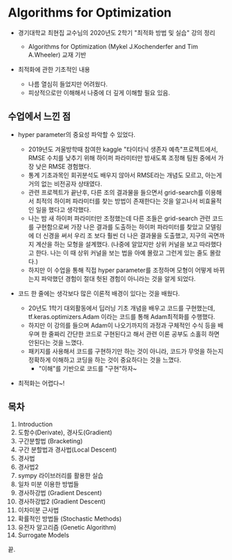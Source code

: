 # Algorithms for Optimization

- 경기대학교 최현집 교수님의 2020년도 2학기 "최적화 방법 및 실습" 강의 정리
    - Algorithms for Optimization (Mykel J.Kochenderfer and Tim A.Wheeler) 교재 기반

- 최적화에 관한 기초적인 내용
    - 나름 열심히 들었지만 어려웠다.
    - 피상적으로만 이해해서 나중에 더 깊게 이해할 필요 있음.

## 수업에서 느낀 점

- hyper parameter의 중요성 파악할 수 있었다.
    - 2019년도 겨울방학때 참여한 kaggle "타이타닉 생존자 예측"프로젝트에서, RMSE 수치를 낮추기 위해 하이퍼 파라미터만 밤새도록 조정해 팀원 중에서 가장 낮은 RMSE 경험했다.
    - 통계 기초과목인 회귀분석도 배우지 않아서 RMSE라는 개념도 모르고, 아는게 거의 없는 비전공자 상태였다.
    - 관련 프로젝트가 끝난후, 다른 조의 결과물을 들으면서 grid-search를 이용해서 최적의 하이퍼 파라미터를 찾는 방법이 존재한다는 것을 알고나서 비효율적인 일을 했다고 생각했다.
    - 나는 밤 새 하이퍼 파라미터만 조정했는데 다른 조들은 grid-search 관련 코드를 구현함으로써 가장 나은 결과를 도출하는 하이퍼 파라미터를 찾았고 모델링에 더 신경을 써서 우리 조 보다 훨씬 더 나은 결과물을 도출했고, 지구의 곡면까지 계산을 하는 모형을 설계했다. (나중에 알았지만 상위 커널을 보고 따라했다고 한다. 나는 이 때 상위 커널을 보는 법을 아예 몰랐고 그런게 있는 줄도 몰랐다.)
    - 하지만 이 수업을 통해 직접 hyper parameter를 조정하며 모형이 어떻게 바뀌는지 파악했던 경험이 절대 헛된 경험이 아니라는 것을 알게 되었다.
    
- 코드 한 줄에는 생각보다 많은 이론적 배경이 있다는 것을 배웠다.
    - 20년도 1학기 대외활동에서 딥러닝 기초 개념을 배우고 코드를 구현했는데, tf.keras.optimizers.Adam 이라는 코드를 통해 Adam최적화를 수행했다.
    - 하지만 이 강의를 들으며 Adam이 나오기까지의 과정과 구체적인 수식 등을 배우며 한 줄짜리 간단한 코드로 구현된다고 해서 관련 이론 공부도 소홀히 하면 안된다는 것을 느꼈다.
    - 패키지를 사용해서 코드를 구현하기만 하는 것이 아니라, 코드가 무엇을 하는지 정확하게 이해하고 코딩을 하는 것이 중요하다는 것을 느꼈다.
        - "이해"를 기반으로 코드를 "구현"하자~
 
- 최적화는 어렵다~!
    

## 목차
1. Introduction
2. 도함수(Derivate), 경사도(Gradient)
3. 구간분할법 (Bracketing)
4. 구간 분할법과 경사법(Local Descent)
5. 경사법
6. 경사법2
7. sympy 라이브러리를 활용한 실습
8. 일차 미분 이용한 방법들
9. 경사하강법 (Gradient Descent) 
10. 경사하강법2 (Gradient Descent) 
11. 이차미분 근사법
12. 확률적인 방법들 (Stochastic Methods)
13. 유전자 알고리즘 (Genetic Algorithm)
14. Surrogate Models


끝.
